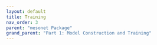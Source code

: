 ```yaml
---
layout: default
title: Training
nav_order: 3
parent: "mesonet Package"
grand_parent: "Part 1: Model Construction and Training"
---
```

